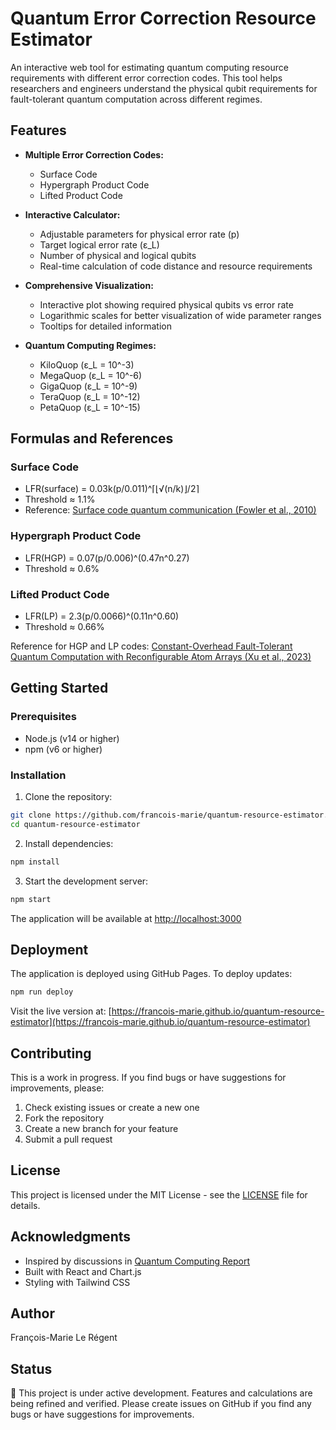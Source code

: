 # Quantum Error Correction Resource Estimator

An interactive web tool for estimating quantum computing resource requirements with different error correction codes. This tool helps researchers and engineers understand the physical qubit requirements for fault-tolerant quantum computation across different regimes.

## Features

- **Multiple Error Correction Codes:**
  - Surface Code
  - Hypergraph Product Code
  - Lifted Product Code

- **Interactive Calculator:**
  - Adjustable parameters for physical error rate (p)
  - Target logical error rate (ε_L)
  - Number of physical and logical qubits
  - Real-time calculation of code distance and resource requirements

- **Comprehensive Visualization:**
  - Interactive plot showing required physical qubits vs error rate
  - Logarithmic scales for better visualization of wide parameter ranges
  - Tooltips for detailed information

- **Quantum Computing Regimes:**
  - KiloQuop (ε_L = 10^-3)
  - MegaQuop (ε_L = 10^-6)
  - GigaQuop (ε_L = 10^-9)
  - TeraQuop (ε_L = 10^-12)
  - PetaQuop (ε_L = 10^-15)

## Formulas and References

### Surface Code
- LFR(surface) = 0.03k(p/0.011)^⌈⌊√(n/k)⌋/2⌉
- Threshold ≈ 1.1%
- Reference: [Surface code quantum communication (Fowler et al., 2010)](https://arxiv.org/abs/0910.4074)

### Hypergraph Product Code
- LFR(HGP) = 0.07(p/0.006)^(0.47n^0.27)
- Threshold ≈ 0.6%

### Lifted Product Code
- LFR(LP) = 2.3(p/0.0066)^(0.11n^0.60)
- Threshold ≈ 0.66%

Reference for HGP and LP codes: [Constant-Overhead Fault-Tolerant Quantum Computation with Reconfigurable Atom Arrays (Xu et al., 2023)](https://arxiv.org/abs/2308.08648v1)

## Getting Started

### Prerequisites
- Node.js (v14 or higher)
- npm (v6 or higher)

### Installation

1. Clone the repository:

```bash
git clone https://github.com/francois-marie/quantum-resource-estimator.git
cd quantum-resource-estimator
```

2. Install dependencies:
```bash
npm install
```

3. Start the development server:
```bash
npm start
```

The application will be available at [http://localhost:3000](http://localhost:3000)

## Deployment

The application is deployed using GitHub Pages. To deploy updates:

```bash
npm run deploy
```

Visit the live version at: [https://francois-marie.github.io/quantum-resource-estimator](https://francois-marie.github.io/quantum-resource-estimator)

## Contributing

This is a work in progress. If you find bugs or have suggestions for improvements, please:

1. Check existing issues or create a new one
2. Fork the repository
3. Create a new branch for your feature
4. Submit a pull request

## License

This project is licensed under the MIT License - see the [LICENSE](LICENSE) file for details.

## Acknowledgments

- Inspired by discussions in [Quantum Computing Report](https://quantumcomputingreport.com/nisq-versus-ftqc-in-the-2025-2029-timeframe/)
- Built with React and Chart.js
- Styling with Tailwind CSS

## Author

François-Marie Le Régent

## Status

🚧 This project is under active development. Features and calculations are being refined and verified. Please create issues on GitHub if you find any bugs or have suggestions for improvements.
